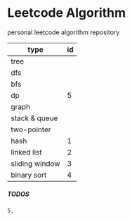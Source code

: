 # Leetcode Algorithm

 personal leetcode algorithm repository



| type           | id   |
| -------------- | ---- |
| tree           |      |
| dfs            |      |
| bfs            |      |
| dp             | 5    |
| graph          |      |
| stack & queue  |      |
| two-pointer    |      |
| hash           | 1    |
| linked list    | 2    |
| sliding window | 3    |
| binary sort    | 4    |



##### TODOS

```
5,
```

